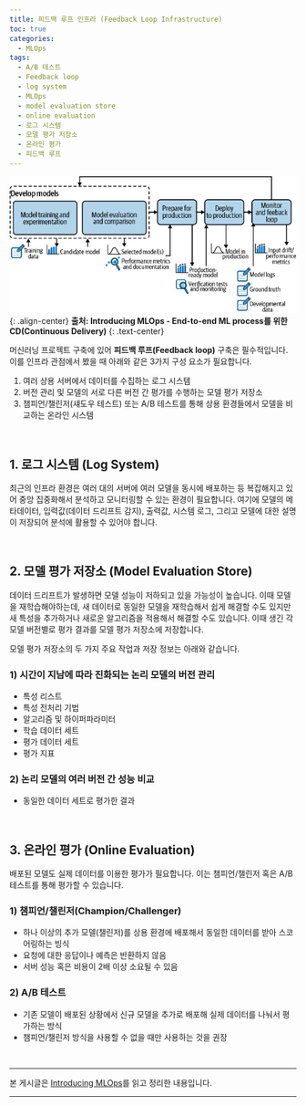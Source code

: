 ```yaml
---
title: 피드백 루프 인프라 (Feedback Loop Infrastructure)
toc: true
categories:
  - MLOps
tags:
  - A/B 테스트
  - Feedback loop
  - log system
  - MLOps
  - model evaluation store
  - online evaluation
  - 로그 시스템
  - 모델 평가 저장소
  - 온라인 평가
  - 피드백 루프
---
```


![feedback loop](/assets/images/posts/2022-8-3-tistory-post-91/img-1.png){: .align-center}
**출처: Introducing MLOps - End-to-end ML process를 위한 CD(Continuous Delivery)**
{: .text-center}

머신러닝 프로젝트 구축에 있어 **피드백 루프(Feedback loop)** 구축은 필수적입니다. 이를 인프라 관점에서 봤을 때 아래와 같은 3가지 구성 요소가 필요합니다.

1. 여러 상용 서버에서 데이터를 수집하는 로그 시스템
2. 버전 관리 및 모델의 서로 다른 버전 간 평가를 수행하는 모델 평가 저장소
3. 챔피언/챌린저(섀도우 테스트) 또는 A/B 테스트를 통해 상용 환경들에서 모델을 비교하는 온라인 시스템

<br>

## **1. 로그 시스템 (Log System)**

최근의 인프라 환경은 여러 대의 서버에 여러 모델을 동시에 배포하는 등 복잡해지고 있어 중앙 집중화해서 분석하고 모니터링할 수 있는 환경이 필요합니다. 여기에 모델의 메타데이터, 입력값(데이터 드리프트 감지), 출력값, 시스템 로그, 그리고 모델에 대한 설명이 저장되어 분석에 활용할 수 있어야 합니다.

<br>

## **2. 모델 평가 저장소 (Model Evaluation Store)**

데이터 드리프트가 발생하면 모델 성능이 저하되고 있을 가능성이 높습니다. 이때 모델을 재학습해야하는데, 새 데이터로 동일한 모델을 재학습해서 쉽게 해결할 수도 있지만 새 특성을 추가하거나 새로운 알고리즘을 적용해서 해결할 수도 있습니다. 이때 생긴 각 모델 버전별로 평가 결과를 모델 평가 저장소에 저장합니다.

모델 평가 저장소의 두 가지 주요 작업과 저장 정보는 아래와 같습니다.

### **1) 시간이 지남에 따라 진화되는 논리 모델의 버전 관리**
- 특성 리스트
- 특성 전처리 기법
- 알고리즘 및 하이퍼파라미터
- 학습 데이터 세트
- 평가 데이터 세트
- 평가 지표

### **2) 논리 모델의 여러 버전 간 성능 비교**
- 동일한 데이터 세트로 평가한 결과

<br>

## **3. 온라인 평가 (Online Evaluation)**

배포된 모델도 실제 데이터를 이용한 평가가 필요합니다. 이는 챔피언/챌린저 혹은 A/B 테스트를 통해 평가할 수 있습니다.

### **1) 챔피언/챌린저(Champion/Challenger)**
- 하나 이상의 추가 모델(챌린저)를 상용 환경에 배포해서 동일한 데이터를 받아 스코어링하는 빙식
- 요청에 대한 응답이나 예측은 반환하지 않음
- 서버 성능 혹은 비용이 2배 이상 소요될 수 있음

### **2) A/B 테스트**
- 기존 모델이 배포된 상황에서 신규 모델을 추가로 배포해 실제 데이터를 나눠서 평가하는 방식
- 챔피언/챌린저 방식을 사용할 수 없을 때만 사용하는 것을 권장

<br>

---

본 게시글은 [Introducing MLOps](http://www.kyobobook.co.kr/product/detailViewKor.laf?ejkGb=KOR&mallGb=KOR&barcode=9791162245507&orderClick=LAG&Kc=)를 읽고 정리한 내용입니다.

---
